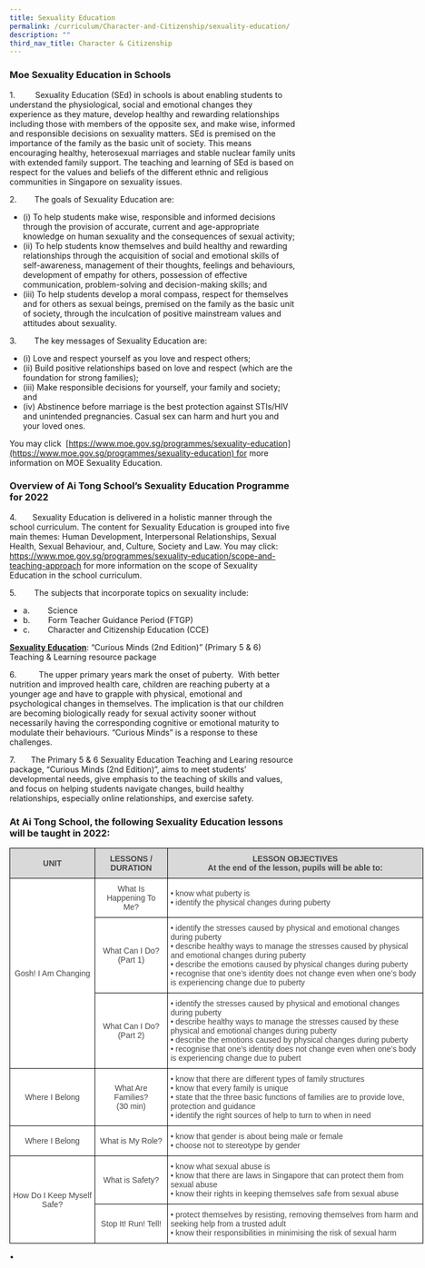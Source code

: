 ```yaml
---
title: Sexuality Education
permalink: /curriculum/Character-and-Citizenship/sexuality-education/
description: ""
third_nav_title: Character & Citizenship
---
```

### Moe Sexuality Education in Schools

1\.         Sexuality Education (SEd) in schools is about enabling students to understand the physiological, social and emotional changes they experience as they mature, develop healthy and rewarding relationships including those with members of the opposite sex, and make wise, informed and responsible decisions on sexuality matters. SEd is premised on the importance of the family as the basic unit of society. This means encouraging healthy, heterosexual marriages and stable nuclear family units with extended family support. The teaching and learning of SEd is based on respect for the values and beliefs of the different ethnic and religious communities in Singapore on sexuality issues.

2\.        The goals of Sexuality Education are:

* (i) To help students make wise, responsible and informed decisions through the provision of accurate, current and age-appropriate knowledge on human sexuality and the consequences of sexual activity;
* (ii) To help students know themselves and build healthy and rewarding relationships through the acquisition of social and emotional skills of self-awareness, management of their thoughts, feelings and behaviours, development of empathy for others, possession of effective communication, problem-solving and decision-making skills; and
* (iii) To help students develop a moral compass, respect for themselves and for others as sexual beings, premised on the family as the basic unit of society, through the inculcation of positive mainstream values and attitudes about sexuality. 


3\.        The key messages of Sexuality Education are:

* (i) Love and respect yourself as you love and respect others;
* (ii) Build positive relationships based on love and respect (which are the foundation for strong families);
* (iii) Make responsible decisions for yourself, your family and society; and
* (iv) Abstinence before marriage is the best protection against STIs/HIV and unintended pregnancies. Casual sex can harm and hurt you and your loved ones.

You may click  [https://www.moe.gov.sg/programmes/sexuality-education](https://www.moe.gov.sg/programmes/sexuality-education) for more information on MOE Sexuality Education.


### Overview of Ai Tong School’s Sexuality Education Programme for 2022

4\.       Sexuality Education is delivered in a holistic manner through the school curriculum. The content for Sexuality Education is grouped into five main themes: Human Development, Interpersonal Relationships, Sexual Health, Sexual Behaviour, and, Culture, Society and Law. You may click: https://www.moe.gov.sg/programmes/sexuality-education/scope-and-teaching-approach for more information on the scope of Sexuality Education in the school curriculum.

5\.        The subjects that incorporate topics on sexuality include:    
* a.        Science   
* b.        Form Teacher Guidance Period (FTGP)   
* c.        Character and Citizenship Education (CCE)

  

**<u>Sexuality Education</u>**: “Curious Minds (2nd Edition)” (Primary 5 & 6) Teaching & Learning resource package

6\.          The upper primary years mark the onset of puberty.  With better nutrition and improved health care, children are reaching puberty at a younger age and have to grapple with physical, emotional and psychological changes in themselves. The implication is that our children are becoming biologically ready for sexual activity sooner without necessarily having the corresponding cognitive or emotional maturity to modulate their behaviours. “Curious Minds” is a response to these challenges.  

7\.       The Primary 5 & 6 Sexuality Education Teaching and Learing resource package, “Curious Minds (2nd Edition)”, aims to meet students’ developmental needs, give emphasis to the teaching of skills and values, and focus on helping students navigate changes, build healthy relationships, especially online relationships, and exercise safety.

### At Ai Tong School, the following Sexuality Education lessons will be taught in 2022:


<style type="text/css">
.tg  {border-collapse:collapse;border-spacing:0;margin:0px auto;}
.tg td{border-color:black;border-style:solid;border-width:1px;font-family:Arial, sans-serif;font-size:14px;
  overflow:hidden;padding:10px 5px;word-break:normal;}
.tg th{border-color:black;border-style:solid;border-width:1px;font-family:Arial, sans-serif;font-size:14px;
  font-weight:normal;overflow:hidden;padding:10px 5px;word-break:normal;}
.tg .tg-ncov{background-color:#FFF;color:#454545;text-align:center;vertical-align:middle}
.tg .tg-ftld{background-color:#D9D9D9;color:#454545;font-weight:bold;text-align:center;vertical-align:middle}
.tg .tg-sdzj{background-color:#FFF;color:#454545;text-align:left;vertical-align:middle}
</style>
<table class="tg" style="undefined;table-layout: fixed; width: 729px">
<colgroup>
<col style="width: 150px">
<col style="width: 128px">
<col style="width: 451px">
</colgroup>
<tbody>
  <tr>
    <td class="tg-ftld">UNIT</td>
    <td class="tg-ftld">LESSONS / DURATION</td>
    <td class="tg-ftld">LESSON OBJECTIVES<br>At the end of the lesson, pupils will be able to:</td>
  </tr>
  <tr>
    <td class="tg-ncov" rowspan="3">Gosh! I Am Changing</td>
    <td class="tg-ncov">What Is Happening To Me?</td>
    <td class="tg-sdzj">•        know what puberty is<br>•        identify the physical changes during puberty</td>
  </tr>
  <tr>
    <td class="tg-ncov">What Can I Do? (Part 1)</td>
    <td class="tg-sdzj">•         identify the stresses caused by physical and emotional changes during puberty<br>•        describe healthy ways to manage the stresses caused by physical and emotional changes during puberty<br>•        describe the emotions caused by physical changes during puberty<br>•        recognise that one’s identity does not change even when one’s body is experiencing change due to puberty</td>
  </tr>
  <tr>
    <td class="tg-ncov">What Can I Do? (Part 2)</td>
    <td class="tg-sdzj">•        identify the stresses caused by physical and emotional changes during puberty<br>•        describe healthy ways to manage the stresses caused by these physical and emotional changes during puberty<br>•        describe the emotions caused by physical changes during puberty<br>•         recognise that one’s identity does not change even when one’s body is experiencing change due to pubert</td>
  </tr>
  <tr>
    <td class="tg-ncov">Where I Belong</td>
    <td class="tg-ncov">What Are Families?<br>(30 min)</td>
    <td class="tg-sdzj">•         know that there are different types of family structures<br>•         know that every family is unique<br>•         state that the three basic functions of families are to provide love, protection and guidance<br>•         identify the right sources of help to turn to when in need</td>
  </tr>
  <tr>
    <td class="tg-ncov">Where I Belong</td>
    <td class="tg-ncov">What is My Role?</td>
    <td class="tg-sdzj">•         know that gender is about being male or female<br>•         choose not to stereotype by gender</td>
  </tr>
  <tr>
    <td class="tg-ncov" rowspan="2">How Do I Keep Myself Safe?</td>
    <td class="tg-ncov">What is Safety?</td>
    <td class="tg-sdzj">•         know what sexual abuse is<br>•         know that there are laws in Singapore that can protect them from sexual abuse<br>•         know their rights in keeping themselves safe from sexual abuse</td>
  </tr>
  <tr>
    <td class="tg-ncov">Stop It! Run! Tell!</td>
    <td class="tg-sdzj">•         protect themselves by resisting, removing themselves from harm and seeking help from a trusted adult<br>•         know their responsibilities in minimising the risk of sexual harm</td>
  </tr>
</tbody>
</table>

•